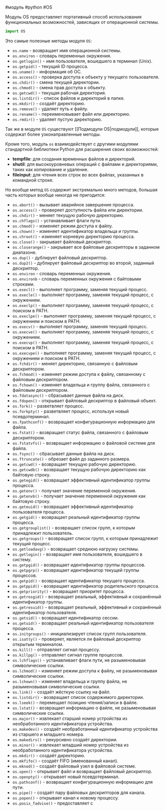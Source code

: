 #модуль #python #OS 


Модуль OS предоставляет портативный способ использования функциональных возможностей, зависящих от операционной системы.
```python
import OS
```

Это самые полезные методы модуля `OS`:
- `os.name` - возвращает имя операционной системы.
- `os.environ` - словарь переменных окружения.
- `os.getlogin()` - имя пользователя, вошедшего в терминал (Unix).
- `os.getpid()` - текущий ID процесса.
- `os.uname()` - информация об ОС.
- `os.access()` - проверка доступа к объекту у текущего пользователя.
- `os.chdir()` - смена текущей директории.
- `os.chmod()` - смена прав доступа к объекту.
- `os.getcwd()` - текущая рабочая директория.
- `os.listdir()` - список файлов и директорий в папке.
- `os.mkdir()` - создаёт директорию.
- `os.remove()` - удаляет путь к файлу.
- `os.rename()` - переименовывает файл или директорию.
- `os.rmdir()` - удаляет пустую директорию.

Так же в модуле `OS` существуют [[Подмодули OS|подмодули]], которые содержат более узконаправленные методы.

Кроме того, модуль `os` взаимодействует с другими модулями стандартной библиотеки Python для расширения своих возможностей:
- **tempfile**: для создания временных файлов и директорий.
- **shutil**: для высокоуровневых операций с файлами и директориями, таких как копирование и удаление.
- **fileinput**: для чтения всех строк во всех файлах, указанных в командной строке.

Но вообще метод `OS` содержит экстремально много методов, большая часть которых вообще никогда не пригодится:
- `os.abort()` - вызывает аварийное завершение процесса.
- `os.access()` - проверяет доступность файла или директории.
- `os.chdir()` - меняет текущую рабочую директорию.
- `os.chflags()` - устанавливает флаги пути.
- `os.chmod()` - изменяет режим доступа к файлу.
- `os.chown()` - изменяет идентификатор владельца и группы.
- `os.chroot()` - изменяет корневую директорию процесса.
- `os.close()` - закрывает файловый дескриптор.
- `os.closerange()` - закрывает все файловые дескрипторы в заданном диапазоне.
- `os.dup()` - дублирует файловый дескриптор.
- `os.dup2()` - дублирует файловый дескриптор во второй, заданный дескриптор.
- `os.environ` - словарь переменных окружения.
- `os.environb` - словарь переменных окружения с байтовыми строками.
- `os.execl()` - выполняет программу, заменяя текущий процесс.
- `os.execle()` - выполняет программу, заменяя текущий процесс, с окружением.
- `os.execlp()` - выполняет программу, заменяя текущий процесс, с поиском в PATH.
- `os.execlpe()` - выполняет программу, заменяя текущий процесс, с окружением и поиском в PATH.
- `os.execv()` - выполняет программу, заменяя текущий процесс.
- `os.execve()` - выполняет программу, заменяя текущий процесс, с окружением.
- `os.execvp()` - выполняет программу, заменяя текущий процесс, с поиском в PATH.
- `os.execvpe()` - выполняет программу, заменяя текущий процесс, с окружением и поиском в PATH.
- `os.fchdir()` - меняет директорию, связанную с файловым дескриптором.
- `os.fchmod()` - изменяет режим доступа к файлу, связанному с файловым дескриптором.
- `os.fchown()` - изменяет владельца и группу файла, связанного с файловым дескриптором.
- `os.fdatasync()` - сбрасывает данные файла на диск.
- `os.fdopen()` - открывает файловый дескриптор в файловый объект.
- `os.fork()` - разветвляет процесс.
- `os.forkpty()` - разветвляет процесс, используя новый псевдотерминал.
- `os.fpathconf()` - возвращает конфигурационную информацию для файла.
- `os.fstat()` - возвращает статус файла, связанного с файловым дескриптором.
- `os.fstatvfs()` - возвращает информацию о файловой системе для файла.
- `os.fsync()` - сбрасывает данные файла на диск.
- `os.ftruncate()` - обрезает файл до заданного размера.
- `os.getcwd()` - возвращает текущую рабочую директорию.
- `os.getcwdb()` - возвращает текущую рабочую директорию как байтовую строку.
- `os.getegid()` - возвращает эффективный идентификатор группы процесса.
- `os.getenv()` - получает значение переменной окружения.
- `os.getenvb()` - получает значение переменной окружения как байтовую строку.
- `os.geteuid()` - возвращает эффективный идентификатор пользователя процесса.
- `os.getgid()` - возвращает реальный идентификатор группы процесса.
- `os.getgrouplist()` - возвращает список групп, к которым принадлежит пользователь.
- `os.getgroups()` - возвращает список групп, к которым принадлежит текущий процесс.
- `os.getloadavg()` - возвращает среднюю нагрузку системы.
- `os.getlogin()` - возвращает имя пользователя, вошедшего в систему.
- `os.getpgid()` - возвращает идентификатор группы процессов.
- `os.getpgrp()` - возвращает идентификатор текущей группы процессов.
- `os.getpid()` - возвращает идентификатор текущего процесса.
- `os.getppid()` - возвращает идентификатор родительского процесса.
- `os.getpriority()` - возвращает приоритет процесса.
- `os.getresgid()` - возвращает реальный, эффективный и сохранённый идентификатор группы.
- `os.getresuid()` - возвращает реальный, эффективный и сохранённый идентификатор пользователя.
- `os.getsid()` - возвращает идентификатор сессии.
- `os.getuid()` - возвращает реальный идентификатор пользователя процесса.
- `os.initgroups()` - инициализирует список групп пользователя.
- `os.isatty()` - проверяет, является ли файловый дескриптор открытым терминалом.
- `os.kill()` - отправляет сигнал процессу.
- `os.killpg()` - отправляет сигнал группе процессов.
- `os.lchflags()` - устанавливает флаги пути, не разыменовывая символические ссылки.
- `os.lchmod()` - изменяет режим доступа к файлу, не разыменовывая символические ссылки.
- `os.lchown()` - изменяет владельца и группу файла, не разыменовывая символические ссылки.
- `os.link()` - создаёт жёсткую ссылку на файл.
- `os.listdir()` - возвращает список содержимого директории.
- `os.lseek()` - перемещает позицию чтения/записи в файле.
- `os.lstat()` - возвращает информацию о файле, не разыменовывая символические ссылки.
- `os.major()` - извлекает старший номер устройства из необработанного идентификатора устройства.
- `os.makedev()` - создаёт необработанный идентификатор устройства из старшего и младшего номера.
- `os.makedirs()` - рекурсивно создаёт директории.
- `os.minor()` - извлекает младший номер устройства из необработанного идентификатора устройства.
- `os.mkdir()` - создаёт директорию.
- `os.mkfifo()` - создаёт FIFO (именованный канал).
- `os.mknod()` - создаёт файловый узел в файловой системе.
- `os.open()` - открывает файл и возвращает файловый дескриптор.
- `os.openpty()` - открывает новый псевдотерминал.
- `os.pathconf()` - возвращает конфигурационную информацию для пути.
- `os.pipe()` - создаёт пару файловых дескрипторов для канала.
- `os.popen()` - открывает канал к новому процессу.
- `os.posix_fadvise()` - предоставляет с